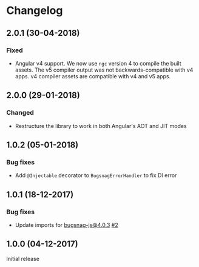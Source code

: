 # Changelog

## 2.0.1 (30-04-2018)

### Fixed

* Angular v4 support. We now use `ngc` version 4 to compile the built assets. The v5 compiler output was not backwards-compatible with v4 apps. v4 compiler assets are compatible with v4 and v5 apps.

## 2.0.0 (29-01-2018)

### Changed

* Restructure the library to work in both Angular's AOT and JIT modes

## 1.0.2 (05-01-2018)

### Bug fixes

* Add `@Injectable` decorator to `BugsnagErrorHandler` to fix DI error

## 1.0.1 (18-12-2017)

### Bug fixes

* Update imports for bugsnag-js@4.0.3
  [#2](https://github.com/bugsnag/bugsnag-angular/pull/2)

## 1.0.0 (04-12-2017)

Initial release
